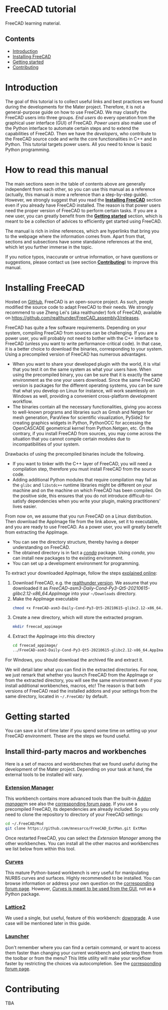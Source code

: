 # FreeCAD tutorial
FreeCAD learning material.



## Contents

- [Introduction](#introduction)
- [Installing FreeCAD](#installing-freecad)
- [Getting started](#getting-started)
- [Contributing](#contributing)



# Introduction

The goal of this tutorial is to collect useful links and best practices we found during the developments for the Mater project. Therefore, it is not a general-purpose guide on how to use FreeCAD. We may classify the FreeCAD users into three groups. *End users* do every operation from the graphical user interface (GUI) of FreeCAD. *Power users* also make use of the Python interface to automate certain steps and to extend the capabilities of FreeCAD. Then we have the *developers*, who contribute to the FreeCAD source code and write the core functionalities in C++ and in Python. This tutorial targets power users. All you need to know is basic Python programming.



# How to read this manual

The main sections seen in the table of contents above are generally independent from each other, so you can use this manual as a reference (actually, this manual *is* more a reference than a step-by-step guide). However, we strongly suggest that you read the [**Installing FreeCAD**](#installing-freecad) section even if you already have FreeCAD installed. The reason is that power users need the proper version of FreeCAD to perform certain tasks. If you are a new user, you can greatly benefit from the [**Getting started**](#getting-started) section, which is meant to be a collection of advices to efficiently get started using FreeCAD.

The manual is rich in inline references, which are hyperlinks that bring you to the webpage where the information comes from. Apart from that, sections and subsections have some standalone references at the end, which let you further immerse in the topic.

If you notice typos, inaccurate or untrue information, or have questions or suggestions, please contact us (see section [**Contributing**](#contributing)) to improve this manual.



# Installing FreeCAD

Hosted on [GitHub](https://github.com/FreeCAD/FreeCAD), FreeCAD is an open-source project. As such, people modified the source code to adapt FreeCAD to their needs. We strongly recommend to use Zheng Lei's (aka realthunder) fork of FreeCAD, available on https://github.com/realthunder/FreeCAD_assembly3/releases.

FreeCAD has quite a few software requirements. Depending on your system, compiling FreeCAD from sources can be challenging. If you are a power user, you will probably not need to bother with the C++ interface to FreeCAD (unless you want to write performance-critical code). In that case, it is a better choice to download the binaries, corresponding to your system. Using a precompiled version of FreeCAD has numerous advantages.

- When you want to share your developed plugin with the world, it is vital that you test it on the same system as what your users have. When using the precompiled binary, you can be sure that it is exactly the same environment as the one your users download. Since the same FreeCAD version is packages for the different operating systems, you can be sure that what you develop on Linux for instance, will work seamlessly on Windows as well, providing a convenient cross-platform development workflow.
- The binaries contain all the necessary functionalities, giving you access to well-known programs and libraries such as Gmsh and Netgen for mesh generation, ParaView for scientific visualization, PySide2 for creating graphics widgets in Python, PythonOCC for accessing the OpenCASCADE geometrical kernel from Python.Netgen, etc. On the contrary, if you install FreeCAD from sources, you may come across the situation that you cannot compile certain modules due to incompatibilities of your system.

Drawbacks of using the precompiled binaries include the following.
- If you want to tinker with the C++ layer of FreeCAD, you will need a compilation step, therefore you must install FreeCAD from the source code.
- Adding additional Python modules that require compilation may fail as the `glibc` and `libstdc++` runtime libraries might be different on your machine and on the machine on which FreeCAD has been compiled. On the positive side, this ensures that you do not introduce difficult-to-satisfy dependencies when you write your plugin, making practitioners' lives easier.

From now on, we assume that you run FreeCAD on a Linux distribution. Then download the AppImage file from the link above, set it to executable, and you are ready to use FreeCAD. As a power user, you will greatly benefit from extracting the AppImage.
-  You can see the directory structure, thereby having a deeper understanding on FreeCAD.
-  The obtained directory is in fact a [*conda*](https://docs.conda.io/en/latest/) package. Using *conda*, you can install new packages to the existing environment.
-  You can set up a development environment for programming.

To extract your downloaded AppImage, follow the steps [explained online](https://stackoverflow.com/a/67525817/4892892):
1.  Download FreeCAD, e.g. the [realthunder version](https://github.com/realthunder/FreeCAD_assembly3/releases). We assume that you downloaded it as *FreeCAD-asm3-Daily-Cond-Py3-Qt5-20210615-glibc2.12-x86_64.AppImage* into your `~/Downloads` directory.
2.  Make the AppImage executable
    ```bash
    chmod +x FreeCAD-asm3-Daily-Cond-Py3-Qt5-20210615-glibc2.12-x86_64.AppImage
    ```
3.  Create a new directory, which will store the extracted program.
    ```bash
    mkdir freecad_appimage
    ```
4. Extract the AppImage into this directory
   ```bash
   cd freecad_appimage/
   ../FreeCAD-asm3-Daily-Cond-Py3-Qt5-20210615-glibc2.12-x86_64.AppImage --appimage-extract 
   ```

For Windows, you should download the archived file and extract it.

We will detail later what you can find in the extracted directories. For now, we just remark that whether you launch FreeCAD from the AppImage or from the extracted directory, you will see the same environment even if you install additional workbenches, macros, etc! The reason is that both versions of FreeCAD read the installed addons and your settings from the same directory, located in `~/.FreeCAD/` by default.

   



# Getting started

You can save a lot of time later if you spend some time on setting up your FreeCAD environment. These are the steps we found useful.



## Install third-party macros and workbenches

Here is a set of macros and workbenches that we found useful during the development of the Mater project. Depending on your task at hand, the external tools to be installed will vary.

### [Extension Manager](https://github.com/mnesarco/FreeCAD_ExtMan)

This workbench contains more advanced tools than the built-in [*Addon manager*](https://wiki.freecadweb.org/Std_AddonMgr)m see also the [corresponding forum page](https://forum.freecadweb.org/viewtopic.php?t=50265). If you use a precompiled FreeCAD, its dependencies are already included. So you only need to clone the repository to directory of your FreeCAD settings:
```bash
cd ~/.FreeCAD/Mod
git clone https://github.com/mnesarco/FreeCAD_ExtMan.git ExtMan
```
Once restarted FreeCAD, you can select the *Extension Manager* among the other workbenches. You can install all the other macros and workbenches we list below from within this tool.

### [Curves](https://wiki.freecadweb.org/Curves_Workbench)

This mature Python-based workbench is very useful for manipulating NURBS curves and surfaces. Highly recommended to be installed. You can browse information or address your own question on the [corresponding forum page](https://forum.freecadweb.org/viewtopic.php?f=8&t=22675). However, [*Curves* is meant to be used from the GUI](https://forum.freecadweb.org/viewtopic.php?f=3&t=22675&start=1020#p522718), not as a Python package.

### [Lattice2](https://github.com/DeepSOIC/Lattice2)

We used a single, but useful, feature of this workbench: [downgrade](https://github.com/DeepSOIC/Lattice2/wiki/Feature-Downgrade). A use case will be mentioned later in this guide.

### [Launcher](https://github.com/triplus/Launcher)

Don't remember where you can find a certain command, or want to access them faster than changing your current workbench and selecting them from the toolbar or from the menu? This little utility will make your workflow faster by restricting the choices via autocompletion. See the [corresponding forum page](https://forum.freecadweb.org/viewtopic.php?f=22&t=15564).



# Contributing

TBA

